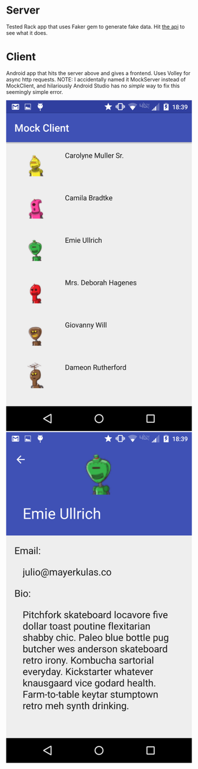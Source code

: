 # Server

Tested Rack app that uses Faker gem to generate fake data.  Hit [the api](http://arcane-savannah-2535.herokuapp.com) to see what it does.

# Client

Android app that hits the server above and gives a frontend.  Uses Volley for async http requests.  NOTE: I accidentally named it MockServer instead of MockClient, and hilariously Android Studio has no *simple* way to fix this seemingly simple error.

![master](Screenshot_2016-01-15-18-39-13.png)
![detail](Screenshot_2016-01-15-18-39-18.png)
